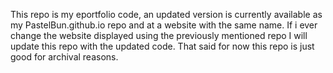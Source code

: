 This repo is my eportfolio code, an updated version is currently available as my PastelBun.github.io repo and at a website with the same name.
If i ever change the website displayed using the previously mentioned repo I will update this repo with the updated code.
That said for now this repo is just good for archival reasons.
